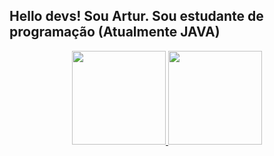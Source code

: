 ## Hello devs! Sou Artur. Sou estudante de programação (Atualmente JAVA)
<div align="center">
  <a href="https://github.com/22kun">
  <img height="150em" src="https://github-readme-stats.vercel.app/api?username=22kun&show_icons=true&theme=synthwave&include_all_commits=true&count_private=true"/>
  <img height="150em" src="https://github-readme-stats.vercel.app/api/top-langs/?username=22kun&layout=compact&langs_count=7&theme=dracula"/>
</div>
